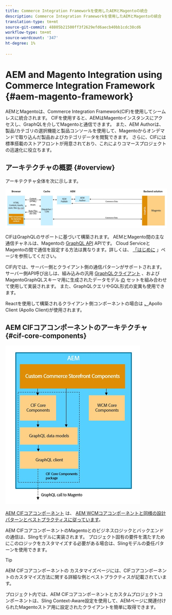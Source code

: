 ```yaml
---
title: Commerce Integration Frameworkを使用したAEMとMagentoの統合
description: Commerce Integration Frameworkを使用したAEMとMagentoの統合
translation-type: tm+mt
source-git-commit: 48805b21500ff3f2629efd6aecb40bb1cdc38cd6
workflow-type: tm+mt
source-wordcount: '347'
ht-degree: 1%

---
```



# AEM and Magento Integration using Commerce Integration Framework {#aem-magento-framework}

AEMとMagentoは、Commerce Integration Framework(CIF)を使用してシームレスに統合されます。 CIFを使用すると、AEMはMagentoインスタンスにアクセスし、GraphQLを介してMagentoと通信できます。 また、AEM Authorは、製品/カテゴリの選択機能と製品コンソールを使用して、Magentoからオンデマンドで取り込んだ製品およびカテゴリデータを閲覧できます。 さらに、CIFには標準搭載のストアフロントが用意されており、これによりコマースプロジェクトの迅速化に役立ちます。

## アーキテクチャの概要 {#overview}

アーキテクチャ全体を次に示します。

![CIFアーキテクチャの概要](../assets/AEM_Magento_Architecture.JPG)

CIFはGraphQLのサポートに基づいて構築されます。 AEMとMagento間の主な通信チャネルは、Magentoの [GraphQL API](https://devdocs.magento.com/guides/v2.4/graphql/) APIです。 Cloud ServiceとMagentoの間で通信を設定する方法は異なります。詳しくは、 [「はじめに](../getting-started.md) 」ページを参照してください。

CIF内では、サーバー側とクライアント側の通信パターンがサポートされます。
サーバー側API呼び出しは、組み込みの汎用 [GraphQLクライアント](https://github.com/adobe/commerce-cif-graphql-client) 、およびMagentoGraphQLスキーマ用に生成されたデータモデル [の](https://github.com/adobe/commerce-cif-magento-graphql) セットを組み合わせて使用して実装されます。 また、GraphQLクエリやGQL形式の変異も使用できます。

Reactを使用して構築されるクライアント側コンポーネントの場合は [、](https://reactjs.org/)Apollo Client [](https://www.apollographql.com/docs/react/) (Apollo Client)が使用されます。

## AEM CIFコアコンポーネントのアーキテクチャ {#cif-core-components}

![AEM CIFコアコンポーネントのアーキテクチャ](../assets/cif-component-architecture.jpg)

[AEM CIFコアコンポーネント](https://github.com/adobe/aem-core-cif-components) は、 [AEM WCMコアコンポーネントと同様の設計パターンとベストプラクティスに従っています](https://github.com/adobe/aem-core-wcm-components)。

AEM CIFコアコンポーネントのMagentoとのビジネスロジックとバックエンドの通信は、Slingモデルに実装されます。 プロジェクト固有の要件を満たすためにこのロジックをカスタマイズする必要がある場合は、Slingモデルの委任パターンを使用できます。

>[!TIP]
>
>AEM CIFコアコンポーネントの [](../customizing/customize-cif-components.md) カスタマイズページには、CIFコアコンポーネントのカスタマイズ方法に関する詳細な例とベストプラクティスが記載されています。

プロジェクト内では、AEM CIFコアコンポーネントとカスタムプロジェクトコンポーネントは、Sling Context-Aware設定を使用して、AEMページに関連付けられたMagentoストア用に設定されたクライアントを簡単に取得できます。
